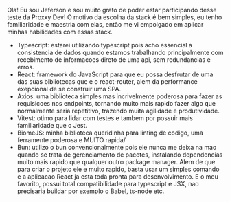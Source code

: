 Ola! Eu sou Jeferson e sou muito grato de poder estar participando desse teste da Proxxy Dev! O motivo da escolha da stack é bem simples, eu tenho familiaridade e 
maestria com elas, então me vi empolgado em aplicar minhas habilidades com essas stack.

- Typescript: estarei utilizando typescript pois acho essencial a consistencia de dados quando estamos trabalhando principalmente com recebimento de informacoes 
direto de uma api, sem redundancias e erros.
- React: framework do JavaScript para que eu possa desfrutar de uma das suas bibliotecas que e o react-router, alem da performance exepcional de se construir uma
SPA.
- Axios: uma biblioteca simples mas incrivelmente poderosa para fazer as requisicoes nos endpoints, tornando muito mais rapido fazer algo que normalmente seria
repetitivo, trazendo muita agilidade e produtividade.
- Vitest: otimo para lidar com testes e tambem por possuir mais familiaridade que o Jest.
- BiomeJS: minha biblioteca queridinha para linting de codigo, uma ferramente poderosa e MUITO rapida/
- Bun: utilizo o bun convencionalmente pois ele nunca me deixa na mao quando se trata de gerenciamento de pacotes, instalando dependencias muito mais rapido que
qualquer outro package manager. Alem de que para criar o projeto ele e muito rapido, basta usar um simples comando e a aplicacao React ja esta toda pronta para
desenvolvimento. E o meu favorito, possui total compatibilidade para typescript e JSX, nao precisaria buildar por exemplo o Babel, ts-node etc.

